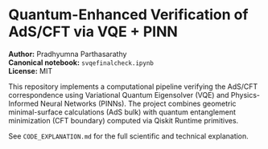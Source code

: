 # Quantum-Enhanced Verification of AdS/CFT via VQE + PINN

**Author:** Pradhyumna Parthasarathy  
**Canonical notebook:** `svqefinalcheck.ipynb`  
**License:** MIT

This repository implements a computational pipeline verifying the AdS/CFT correspondence using Variational Quantum Eigensolver (VQE) and Physics-Informed Neural Networks (PINNs). The project combines geometric minimal-surface calculations (AdS bulk) with quantum entanglement minimization (CFT boundary) computed via Qiskit Runtime primitives.

See `CODE_EXPLANATION.md` for the full scientific and technical explanation.
